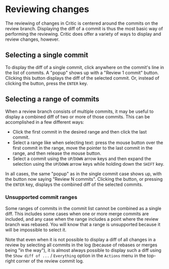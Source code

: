 # Reviewing changes

The reviewing of changes in Critic is centered around the commits on the review
branch. Displaying the diff of a commit is thus the most basic way of performing
the reviewing. Critic does offer a variety of ways to display and review
changes, however.

## Selecting a single commit

To display the diff of a single commit, click anywhere on the commit's line in
the list of commits. A "popup" shows up with a "Review 1 commit" button.
Clicking this button displays the diff of the selected commit. Or, instead of
clicking the button, press the `ENTER` key.

## Selecting a range of commits

When a review branch consists of multiple commits, it may be useful to display a
combined diff of two or more of those commits. This can be accomplished in a few
different ways:

* Click the first commit in the desired range and then click the last commit.
* Select a range like when selecting text: press the mouse button over the first
  commit in the range, move the pointer to the last commit in the range, and
  then release the mouse button.
* Select a commit using the `UP`/`DOWN` arrow keys and then expand the selection
  using the `UP`/`DOWN` arrow keys while holding down the `SHIFT` key.

In all cases, the same "popup" as in the single commit case shows up, with the
button now saying "Review N commits". Clicking the button, or pressing the
`ENTER` key, displays the combined diff of the selected commits.

### Unsupported commit ranges

Some ranges of commits in the commit list cannot be combined as a single diff.
This includes some cases when one or more merge commits are included, and any
case when the range includes a point where the review branch was rebased. You
will know that a range is unsupported because it will be impossible to select
it.

Note that even when it is not possible to display a diff of all changes in a
review by selecting all commits in the log (because of rebases or merges being
"in the way"), it is almost always possible to display such a diff using the
`Show diff of ...` / `Everything` option in the `Actions` menu in the top-right
corner of the review commit log.

